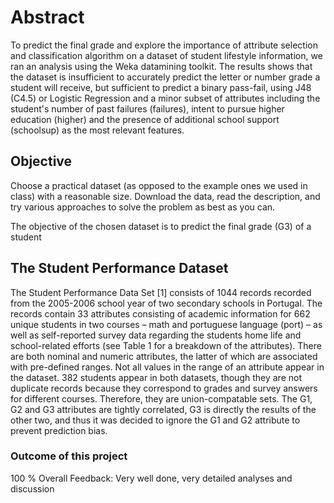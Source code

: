 # Abstract
To predict the final grade and explore the importance of attribute selection and classification algorithm on a dataset of student lifestyle information, we ran an analysis using the Weka datamining toolkit. The results shows that the dataset is insufficient to accurately predict the letter or number grade a student will receive, but sufficient to predict a binary pass-fail, using J48 (C4.5) or Logistic Regression and a minor subset of attributes including the student's number of past failures (failures), intent to pursue higher education (higher) and the presence of additional school support (schoolsup) as the most relevant features.



## Objective
Choose a practical dataset (as opposed to the example ones we used in class) with a reasonable size. Download the data, read the description, and try various approaches to solve the problem as best as you can.

The objective of the chosen dataset is to predict the final grade (G3) of a student


## The Student Performance Dataset
The Student Performance Data Set [1] consists of 1044 records recorded from the 2005-2006 school year of two secondary schools in Portugal. The records contain 33 attributes consisting of academic information for 662 unique students in two courses – math and portuguese language (port) – as well as self-reported survey data regarding the students home life and school-related efforts (see Table 1 for a breakdown of the attributes). There are both nominal and numeric attributes, the latter of which are associated with pre-defined ranges. Not all values in the range of an attribute appear in the dataset. 382 students appear in both datasets, though they are not duplicate records because they correspond to grades and survey answers for different courses. Therefore, they are union-compatable sets. The G1, G2 and G3 attributes are tightly correlated, G3 is directly the results of the other two, and thus it was decided to ignore the G1 and G2 attribute to prevent prediction bias.


### Outcome of this project
100 %
Overall Feedback: Very well done, very detailed analyses and discussion
